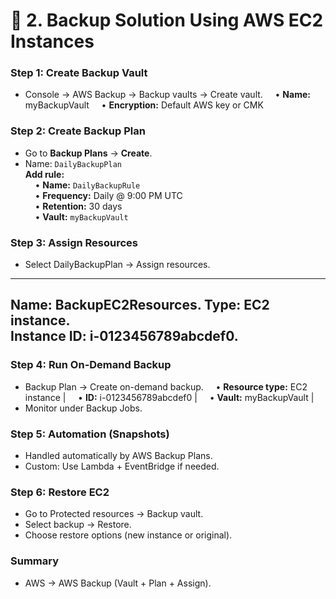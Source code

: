 # 🔹 2. Backup Solution Using AWS EC2 Instances
### Step 1: Create Backup Vault
- Console → AWS Backup → Backup vaults → Create vault.
 &nbsp;&nbsp;&nbsp;&nbsp;• **Name:** myBackupVault
 &nbsp;&nbsp;&nbsp;&nbsp;• **Encryption:** Default AWS key or CMK

### Step 2: Create Backup Plan
- Go to **Backup Plans** → **Create**.
- Name: `DailyBackupPlan`  
  **Add rule:**  
  &nbsp;&nbsp;&nbsp;&nbsp;• **Name:** `DailyBackupRule`  
  &nbsp;&nbsp;&nbsp;&nbsp;• **Frequency:** Daily @ 9:00 PM UTC  
  &nbsp;&nbsp;&nbsp;&nbsp;• **Retention:** 30 days  
  &nbsp;&nbsp;&nbsp;&nbsp;• **Vault:** `myBackupVault`


### Step 3: Assign Resources

- Select DailyBackupPlan → Assign resources.
---
**Name:** BackupEC2Resources.
**Type:** EC2 instance.  
**Instance ID:** i-0123456789abcdef0. 
---
### Step 4: Run On-Demand Backup

- Backup Plan → Create on-demand backup.
  &nbsp;&nbsp;&nbsp;&nbsp;• **Resource type:** EC2 instance |
  &nbsp;&nbsp;&nbsp;&nbsp;• **ID:** i-0123456789abcdef0 |
  &nbsp;&nbsp;&nbsp;&nbsp;• **Vault:** myBackupVault |
- Monitor under Backup Jobs. 

### Step 5: Automation (Snapshots)

- Handled automatically by AWS Backup Plans.
- Custom: Use Lambda + EventBridge if needed.

### Step 6: Restore EC2

- Go to Protected resources → Backup vault.
- Select backup → Restore.
- Choose restore options (new instance or original).


### Summary
- AWS → AWS Backup (Vault + Plan + Assign).
